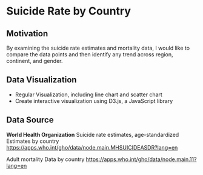# Suicide Rate by Country

## Motivation
By examining the suicide rate estimates and mortality data, I would like to compare the data points and then identify any trend across region, continent, and gender.

## Data Visualization
- Regular Visualization, including line chart and scatter chart
- Create interactive visualization using D3.js, a JavaScript library

## Data Source
**World Health Organization**
Suicide rate estimates, age-standardized Estimates by country 
https://apps.who.int/gho/data/node.main.MHSUICIDEASDR?lang=en

Adult mortality Data by country
https://apps.who.int/gho/data/node.main.11?lang=en